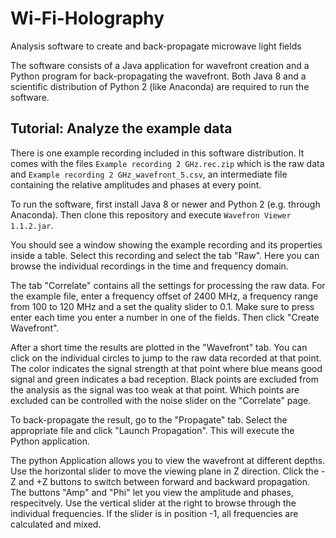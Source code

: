 # Wi-Fi-Holography
Analysis software to create and back-propagate microwave light fields

The software consists of a Java application for wavefront creation and a Python program for back-propagating the wavefront.
Both Java 8 and a scientific distribution of Python 2 (like Anaconda) are required to run the software.

## Tutorial: Analyze the example data

There is one example recording included in this software distribution. It comes with the files `Example recording 2 GHz.rec.zip` which is the raw data and `Example recording 2 GHz_wavefront_5.csv`, an intermediate file containing the relative amplitudes and phases at every point.

To run the software, first install Java 8 or newer and Python 2 (e.g. through Anaconda). Then clone this repository and execute `Wavefron Viewer 1.1.2.jar`.

You should see a window showing the example recording and its properties inside a table.
Select this recording and select the tab "Raw". Here you can browse the individual recordings in the time and frequency domain.

The tab "Correlate" contains all the settings for processing the raw data. For the example file, enter a frequency offset of 2400 MHz, a frequency range from 100 to 120 MHz and a set the quality slider to 0.1. Make sure to press enter each time you enter a number in one of the fields. Then click "Create Wavefront".

After a short time the results are plotted in the "Wavefront" tab. You can click on the individual circles to jump to the raw data recorded at that point. The color indicates the signal strength at that point where blue means good signal and green indicates a bad reception. Black points are excluded from the analysis as the signal was too weak at that point. Which points are excluded can be controlled with the noise slider on the "Correlate" page.

To back-propagate the result, go to the "Propagate" tab. Select the appropriate file and click "Launch Propagation". This will execute the Python application.

The python Application allows you to view the wavefront at different depths. Use the horizontal slider to move the viewing plane in Z direction. Click the -Z and +Z buttons to switch between forward and backward propagation. The buttons "Amp" and "Phi" let you view the amplitude and phases, respecitvely. Use the vertical slider at the right to browse through the individual frequencies. If the slider is in position -1, all frequencies are calculated and mixed.